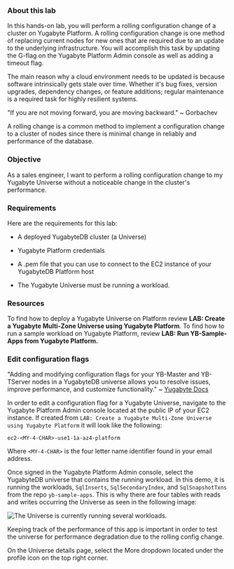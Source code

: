 <!--  Rolling Configuration Change using G Flags -->
<!-- Naming convention
VPC
vpc-SLUE-use1
vpc-&lt;MY_4_CHAR&gt;-use1

Subnet
sb-SLUE-use1-1a-az4

Routing Table
rt-SLUE-use1

Internet Gateway
igw-SLUE-use1

Security Group
sg-SLUE-use1
S3 Bucket
s3-SLUE-use1
s3-&lt;MY_4_CHAR&gt;-use1
IAM role - EC2
iamrole-YBU

NAT gateway
nat-SLUE-use1

Universe
universe-slue-use1

Peering Connection
pcx-SLUE-use1

ACL
acl-SLUE-use1

pem key
kp-SLUE-use1

ec2-SLUE-use1-1a-az4-platform
ec2-&lt;MY_4_CHAR&gt;-use1-1a-az4-platform

#### Personal identifier abbreviation
For your personal identifier, you'll use the first 4 letters of your Yugabyte email address. If your email is less than four characters, you can add additional letters, A to Z. Here are some examples:

| Email | Personal identifier abbreviation |
|:-|:-|
| `sluersen@yugabyte.com` | `SLUE` |
| `mkim@yugabyte.com` | `MKIM` |
| `rao@yugabyte.com` | `RAOZ` |

MY_4_CHAR = '<MY_4_CHAR>'
echo $MY_4_CHAR
cd
mkdir .ssh
ls -a | grep .ssh
chmod 400 ~/Downloads/kp-${MY_4_CHAR}-aws.pem
mv ~/Downloads/kp-${MY_4_CHAR}-aws.pem ~/.ssh/kp-${MY_4_CHAR}-aws.pem
cat ~/.ssh/kp-${MY_4_CHAR}-aws.pem
```
 -->
### About this lab

In this hands-on lab, you will perform a rolling configuration change of a cluster on Yugabyte Platform. A rolling configuration change is one method of replacing current nodes for new ones that are required due to an update to the underlying infrastructure. You will accomplish this task by updating the G-flag on the Yugabyte Platform Admin console as well as adding a timeout flag. 

The main reason why a cloud environment needs to be updated is because software intrinsically gets stale over time. Whether it's bug fixes, version upgrades, dependency changes, or feature additions; regular maintenance is a required task for highly resilient systems. 

"If you are not moving forward, you are moving backward." ~ Gorbachev

A rolling change is a common method to implement a configuration change to a cluster of nodes since there is minimal change in reliably and performance of the database.

### Objective

As a sales engineer, I want to perform a rolling configuration change to my Yugabyte Universe without a noticeable change in the cluster's performance.

### Requirements

Here are the requirements for this lab:

* A deployed YugabyteDB cluster (a Universe)

* Yugabyte Platform credentials

* A .pem  file that you can use to connect to the EC2 instance of your YugabyteDB Platform host

* The Yugabyte Universe must be running a workload.

### Resources

To find how to deploy a Yugabyte Universe on Platform review **LAB: Create a Yugabyte Multi-Zone Universe using Yugabyte Platform**. 
To find how to run a sample workload on Yugabyte Platform, review **LAB: Run YB-Sample-Apps from Yugabyte Platform.**

### Edit configuration flags

"Adding and modifying configuration flags for your YB-Master and YB-TServer nodes in a YugabyteDB universe allows you to resolve issues, improve performance, and customize functionality." ~ [Yugabyte Docs](https://docs.yugabyte.com/latest/yugabyte-platform/manage-deployments/edit-config-flags/)

In order to edit a configuration flag for a Yugabyte Universe, navigate to the Yugabyte Platform Admin console located at the public IP of your EC2 instance. If created from `LAB: Create a Yugabyte Multi-Zone Universe using Yugabyte Platform` it will look like the following:

`ec2-<MY-4-CHAR>-use1-1a-az4-platform`

Where `<MY-4-CHAR>` is the four letter name identifier found in your email address.

Once signed in the Yugabyte Platform Admin console, select the YugabyteDB universe that contains the running workload. In this demo, it is running the workloads, `SqlInserts`, `SqlSecondaryIndex`, and `SqlSnapshotTxns` from the repo `yb-sample-apps`. This is why there are four tables with reads and writes occurring the Universe as seen in the following image:

![The Universe is currently running several workloads.](./assets/images/100-universe_1920x830.png) 

Keeping track of the performance of this app is important in order to test the universe for performance degradation due to the rolling config change.

On the Universe details page, select the More dropdown located under the profile icon on the top right corner.
